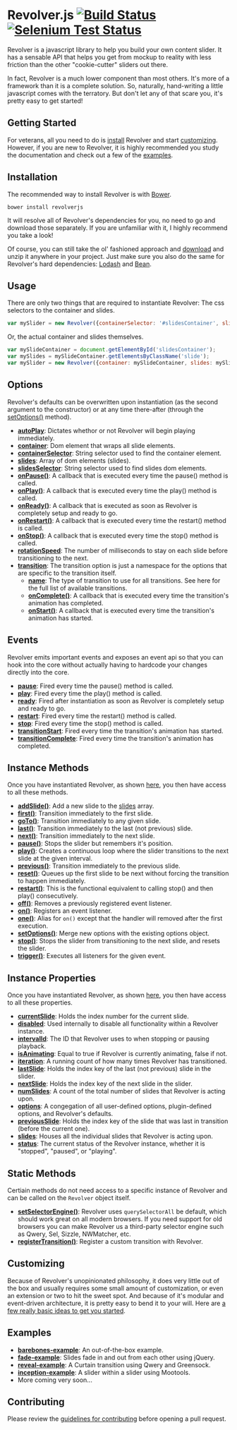 # Revolver.js [![Build Status](https://travis-ci.org/johnnyfreeman/revolverjs.png?branch=master)](https://travis-ci.org/johnnyfreeman/revolverjs) [![Selenium Test Status](https://saucelabs.com/buildstatus/revolverjs)](https://saucelabs.com/u/revolverjs)

Revolver is a javascript library to help you build your own content slider. It has a sensable API that helps you get from mockup to reality with less friction than the other "cookie-cutter" sliders out there. 

In fact, Revolver is a much lower component than most others. It's more of a framework than it is a complete solution. So, naturally, hand-writing a little javascript comes with the terratory. But don't let any of that scare you, it's pretty easy to get started!

## Getting Started

For veterans, all you need to do is [install](#installation) Revolver and start [customizing](#customizing). However, if you are new to Revolver, it is highly recommended you study the documentation and check out a few of the [examples](#examples).

## Installation

The recommended way to install Revolver is with [Bower](http://bower.io/).

```shell
bower install revolverjs
```

It will resolve all of Revolver's dependencies for you, no need to go and download those separately. If you are unfamiliar with it, I highly recommend you take a look!

Of course, you can still take the ol' fashioned approach and [download](https://github.com/johnnyfreeman/revolverjs/archive/master.zip) and unzip it anywhere in your project. Just make sure you also do the same for Revolver's hard dependencies: [Lodash](http://lodash.com/) and [Bean](https://github.com/fat/bean).

## Usage

There are only two things that are required to instantiate Revolver: The css selectors to the container and slides.

```javascript
var mySlider = new Revolver({containerSelector: '#slidesContainer', slideSelector: '.slide'});
```

Or, the actual container and slides themselves.

```javascript
var mySlideContainer = document.getElementById('slidesContainer');
var mySlides = mySlideContainer.getElementsByClassName('slide');
var mySlider = new Revolver({container: mySlideContainer, slides: mySlides});
```

## Options

Revolver's defaults can be overwritten upon instantiation (as the second argument to the constructor) or at any time there-after (through the [setOptions()](docs/revolver.methods.setoptions.md) method).

* [**autoPlay**](docs/revolver.options.autoplay.md): Dictates whethor or not Revolver will begin playing immediately.
* [**container**](docs/revolver.options.container.md): Dom element that wraps all slide elements.
* [**containerSelector**](docs/revolver.options.containerselector.md): String selector used to find the container element.
* [**slides**](docs/revolver.options.slides.md): Array of dom elements (slides).
* [**slidesSelector**](docs/revolver.options.slidesselector.md): String selector used to find slides dom elements.
* [**onPause()**](docs/revolver.options.onpause.md): A callback that is executed every time the pause() method is called.
* [**onPlay()**](docs/revolver.options.onplay.md): A callback that is executed every time the play() method is called.
* [**onReady()**](docs/revolver.options.onready.md): A callback that is executed as soon as Revolver is completely setup and ready to go.
* [**onRestart()**](docs/revolver.options.onrestart.md): A callback that is executed every time the restart() method is called.
* [**onStop()**](docs/revolver.options.onstop.md): A callback that is executed every time the stop() method is called.
* [**rotationSpeed**](docs/revolver.options.rotationspeed.md): The number of milliseconds to stay on each slide before transitioning to the next.
* [**transition**](docs/revolver.options.transition.md): The transition option is just a namespace for the options that are specific to the transition itself.
  * [**name**](docs/revolver.options.transition.name.md): The type of transition to use for all transitions. See here for the full list of available transitions.
  * [**onComplete()**](docs/revolver.options.transition.oncomplete.md): A callback that is executed every time the transition's animation has completed.
  * [**onStart()**](docs/revolver.options.transition.onstart.md): A callback that is executed every time the transition's animation has started.

## Events

Revolver emits important events and exposes an event api so that you can hook into the core without actually having to hardcode your changes directly into the core.

* [**pause**](docs/revolver.events.pause.md): Fired every time the pause() method is called.
* [**play**](docs/revolver.events.play.md): Fired every time the play() method is called.
* [**ready**](docs/revolver.events.ready.md): Fired after instantiation as soon as Revolver is completely setup and ready to go.
* [**restart**](docs/revolver.events.restart.md): Fired every time the restart() method is called.
* [**stop**](docs/revolver.events.stop.md): Fired every time the stop() method is called.
* [**transitionStart**](docs/revolver.events.transitionstart.md): Fired every time the transition's animation has started.
* [**transitionComplete**](docs/revolver.events.transitioncomplete.md): Fired every time the transition's animation has completed.

## Instance Methods

Once you have instantiated Revolver, as shown [here](#usage), you then have access to all these methods.

* [**addSlide()**](docs/revolver.methods.addslide.md): Add a new slide to the [slides](docs/revolver.props.slides.md) array.
* [**first()**](docs/revolver.methods.first.md): Transition immediately to the first slide.
* [**goTo()**](docs/revolver.methods.goto.md): Transition immediately to any given slide.
* [**last()**](docs/revolver.methods.last.md): Transition immediately to the last (not previous) slide.
* [**next()**](docs/revolver.methods.next.md): Transition immediately to the next slide.
* [**pause()**](docs/revolver.methods.pause.md): Stops the slider but remembers it's position.
* [**play()**](docs/revolver.methods.play.md): Creates a continuous loop where the slider transitions to the next slide at the given interval.
* [**previous()**](docs/revolver.methods.previous.md): Transition immediately to the previous slide.
* [**reset()**](docs/revolver.methods.reset.md): Queues up the first slide to be next without forcing the transition to happen immediately.
* [**restart()**](docs/revolver.methods.restart.md): This is the functional equivalent to calling stop() and then play() consecutively.
* [**off()**](docs/revolver.methods.off.md): Removes a previously registered event listener.
* [**on()**](docs/revolver.methods.on.md): Registers an event listener.
* [**one()**](docs/revolver.methods.one.md): Alias for `on()` except that the handler will removed after the first execution.
* [**setOptions()**](docs/revolver.methods.setoptions.md): Merge new options with the existing options object.
* [**stop()**](docs/revolver.methods.stop.md): Stops the slider from transitioning to the next slide, and resets the slider.
* [**trigger()**](docs/revolver.methods.trigger.md): Executes all listeners for the given event.

## Instance Properties

Once you have instantiated Revolver, as shown [here](#usage), you then have access to all these properties.

* [**currentSlide**](docs/revolver.props.currentslide.md): Holds the index number for the current slide.
* [**disabled**](docs/revolver.props.disabled.md): Used internally to disable all functionality within a Revolver instance.
* [**intervalId**](docs/revolver.props.intervalid.md): The ID that Revolver uses to when stopping or pausing playback.
* [**isAnimating**](docs/revolver.props.isanimating.md): Equal to true if Revolver is currently animating, false if not.
* [**iteration**](docs/revolver.props.iteration.md): A running count of how many times Revolver has transitioned.
* [**lastSlide**](docs/revolver.props.lastslide.md): Holds the index key of the last (not previous) slide in the slider.
* [**nextSlide**](docs/revolver.props.nextslide.md): Holds the index key of the next slide in the slider.
* [**numSlides**](docs/revolver.props.numslides.md): A count of the total number of slides that Revolver is acting upon.
* [**options**](docs/revolver.props.options.md): A congegation of all user-defined options, plugin-defined options, and Revolver's defaults.
* [**previousSlide**](docs/revolver.props.previousslide.md): Holds the index key of the slide that was last in transition (before the current one).
* [**slides**](docs/revolver.props.slides.md): Houses all the individual slides that Revolver is acting upon.
* [**status**](docs/revolver.props.status.md): The current status of the Revolver instance, whether it is "stopped", "paused", or "playing".

## Static Methods

Certiain methods do not need access to a specific instance of Revolver and can be called on the `Revolver` object itself.

* [**setSelectorEngine()**](docs/revolver.methods.setselectorengine.md): Revolver uses `querySelectorAll` be default, which should work great on all modern browsers. If you need support for old browsers you can make Revolver us a third-party selector engine such as Qwery, Sel, Sizzle, NWMatcher, etc.
* [**registerTransition()**](docs/revolver.methods.registertransition.md): Register a custom transition with Revolver.

## Customizing

Because of Revolver's unopinionated philosophy, it does very little out of the box and usually requires some small amount of customization, or even an extension or two to hit the sweet spot. And because of it's modular and event-driven architecture, it is pretty easy to bend it to your will. Here are [a few really basic ideas to get you started](#examples).

## Examples

* [**barebones-example**](https://github.com/johnnyfreeman/revolverjs-barebones-example): An out-of-the-box example.
* [**fade-example**](https://github.com/johnnyfreeman/revolverjs-fade-example): Slides fade in and out from each other using jQuery.
* [**reveal-example**](https://github.com/johnnyfreeman/revolverjs-reveal-example): A Curtain transition using Qwery and Greensock.
* [**inception-example**](https://github.com/johnnyfreeman/revolverjs-inception-example): A slider within a slider using Mootools.
* More coming very soon...

## Contributing

Please review the [guidelines for contributing](CONTRIBUTING.md) before opening a pull request.